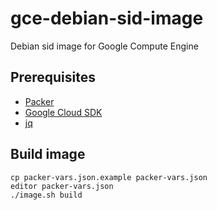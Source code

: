 # gce-debian-sid-image
Debian sid image for Google Compute Engine

## Prerequisites

 * [Packer](https://www.packer.io/)
 * [Google Cloud SDK](https://cloud.google.com/sdk/)
 * [jq](https://stedolan.github.io/jq/)

## Build image

```shell
cp packer-vars.json.example packer-vars.json
editor packer-vars.json
./image.sh build
```


